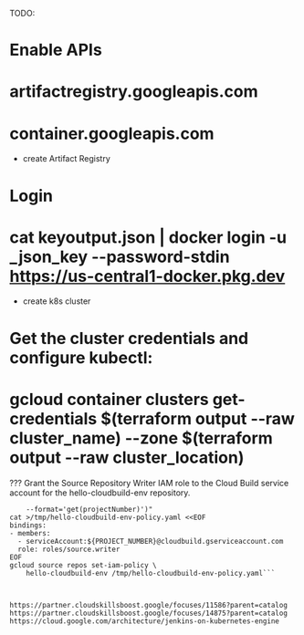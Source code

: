 TODO:
# Enable APIs
# artifactregistry.googleapis.com
# container.googleapis.com
- create Artifact Registry
# Login 
# cat keyoutput.json | docker login -u _json_key --password-stdin https://us-central1-docker.pkg.dev
- create k8s cluster

# Get the cluster credentials and configure kubectl:
# gcloud container clusters get-credentials $(terraform output --raw cluster_name) --zone $(terraform output --raw cluster_location)


??? Grant the Source Repository Writer IAM role to the Cloud Build service account for the hello-cloudbuild-env repository.

```PROJECT_NUMBER="$(gcloud projects describe ${PROJECT_ID} \
    --format='get(projectNumber)')"
cat >/tmp/hello-cloudbuild-env-policy.yaml <<EOF
bindings:
- members:
  - serviceAccount:${PROJECT_NUMBER}@cloudbuild.gserviceaccount.com
  role: roles/source.writer
EOF
gcloud source repos set-iam-policy \
    hello-cloudbuild-env /tmp/hello-cloudbuild-env-policy.yaml```



https://partner.cloudskillsboost.google/focuses/11586?parent=catalog
https://partner.cloudskillsboost.google/focuses/14875?parent=catalog
https://cloud.google.com/architecture/jenkins-on-kubernetes-engine

